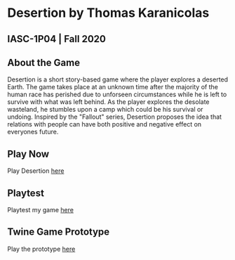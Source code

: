 # Desertion by Thomas Karanicolas
## IASC-1P04 | Fall 2020

## About the Game

Desertion is a short story-based game where the player explores a deserted Earth.  The game takes place at an unknown time after the majority of the human race has perished due to unforseen circumstances while he is left to survive with what was left behind.  As the player explores the desolate wasteland, he stumbles upon a camp which could be his survival or undoing.  Inspired by the "Fallout" series, Desertion proposes the idea that relations with people can have both positive and negative effect on everyones future.

## Play Now

Play Desertion [here](final_build/TwineGamePrototype.html)

## Playtest

Playtest my game [here](playtest/playtest)

## Twine Game Prototype

Play the prototype [here](prototype/TwineGamePrototype.html)
